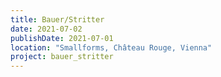 ```yaml
---
title: Bauer/Stritter
date: 2021-07-02
publishDate: 2021-07-01
location: "Smallforms, Château Rouge, Vienna"
project: bauer_stritter
---
```

